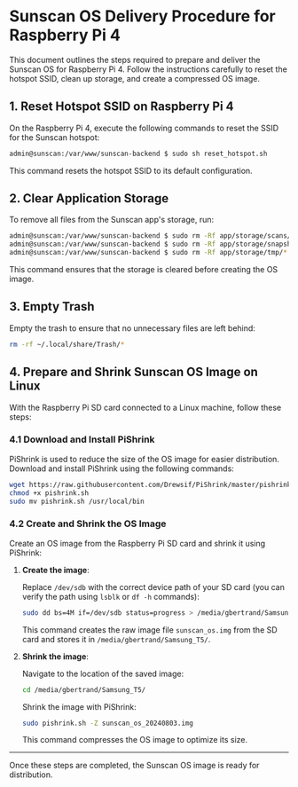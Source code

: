 # Sunscan OS Delivery Procedure for Raspberry Pi 4

This document outlines the steps required to prepare and deliver the Sunscan OS for Raspberry Pi 4. Follow the instructions carefully to reset the hotspot SSID, clean up storage, and create a compressed OS image.

## 1. Reset Hotspot SSID on Raspberry Pi 4

On the Raspberry Pi 4, execute the following commands to reset the SSID for the Sunscan hotspot:

```bash
admin@sunscan:/var/www/sunscan-backend $ sudo sh reset_hotspot.sh
```

This command resets the hotspot SSID to its default configuration.

## 2. Clear Application Storage

To remove all files from the Sunscan app's storage, run:

```bash
admin@sunscan:/var/www/sunscan-backend $ sudo rm -Rf app/storage/scans/*
admin@sunscan:/var/www/sunscan-backend $ sudo rm -Rf app/storage/snapshots/*
admin@sunscan:/var/www/sunscan-backend $ sudo rm -Rf app/storage/tmp/*
```

This command ensures that the storage is cleared before creating the OS image.

## 3. Empty Trash

Empty the trash to ensure that no unnecessary files are left behind:

```bash
rm -rf ~/.local/share/Trash/*
```

## 4. Prepare and Shrink Sunscan OS Image on Linux

With the Raspberry Pi SD card connected to a Linux machine, follow these steps:

### 4.1 Download and Install PiShrink

PiShrink is used to reduce the size of the OS image for easier distribution. Download and install PiShrink using the following commands:

```bash
wget https://raw.githubusercontent.com/Drewsif/PiShrink/master/pishrink.sh
chmod +x pishrink.sh
sudo mv pishrink.sh /usr/local/bin
```

### 4.2 Create and Shrink the OS Image

Create an OS image from the Raspberry Pi SD card and shrink it using PiShrink:

1. **Create the image**:

   Replace `/dev/sdb` with the correct device path of your SD card (you can verify the path using `lsblk` or `df -h` commands):

   ```bash
   sudo dd bs=4M if=/dev/sdb status=progress > /media/gbertrand/Samsung_T5/sunscan_os.img
   ```

   This command creates the raw image file `sunscan_os.img` from the SD card and stores it in `/media/gbertrand/Samsung_T5/`.

2. **Shrink the image**:

   Navigate to the location of the saved image:

   ```bash
   cd /media/gbertrand/Samsung_T5/
   ```

   Shrink the image with PiShrink:

   ```bash
   sudo pishrink.sh -Z sunscan_os_20240803.img
   ```

   This command compresses the OS image to optimize its size.

---

Once these steps are completed, the Sunscan OS image is ready for distribution.

